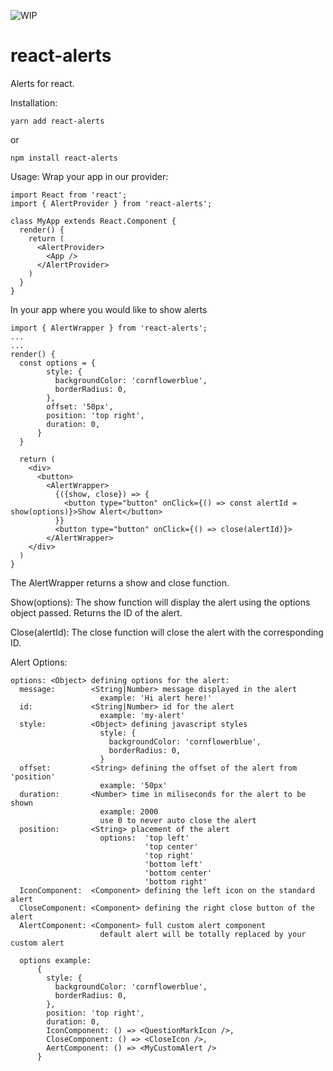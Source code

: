 ![WIP](https://img.shields.io/badge/WIP-DO%20NOT%20USE-red.svg)

# react-alerts

Alerts for react.

Installation:

```
yarn add react-alerts
```

or

```
npm install react-alerts
```

Usage: Wrap your app in our provider:

```
import React from 'react';
import { AlertProvider } from 'react-alerts';

class MyApp extends React.Component {
  render() {
    return (
      <AlertProvider>
        <App />
      </AlertProvider>
    )
  }
}
```

In your app where you would like to show alerts

```
import { AlertWrapper } from 'react-alerts';
...
...
render() {
  const options = {
        style: {
          backgroundColor: 'cornflowerblue',
          borderRadius: 0,
        },
        offset: '50px',
        position: 'top right',
        duration: 0,
      }
  }

  return (
    <div>
      <button>
        <AlertWrapper>
          {({show, close}) => {
            <button type="button" onClick={() => const alertId = show(options)}>Show Alert</button>
          }}
          <button type="button" onClick={() => close(alertId)}>
        </AlertWrapper>
    </div>
  )
}
```

The AlertWrapper returns a show and close function.

Show(options): The show function will display the alert using the options object
passed. Returns the ID of the alert.

Close(alertId): The close function will close the alert with the corresponding
ID.

Alert Options:

```
options: <Object> defining options for the alert:
  message:        <String|Number> message displayed in the alert
                    example: 'Hi alert here!'
  id:             <String|Number> id for the alert
                    example: 'my-alert'
  style:          <Object> defining javascript styles
                    style: {
                      backgroundColor: 'cornflowerblue',
                      borderRadius: 0,
                    }
  offset:         <String> defining the offset of the alert from 'position'
                    example: '50px'
  duration:       <Number> time in miliseconds for the alert to be shown
                    example: 2000
                    use 0 to never auto close the alert
  position:       <String> placement of the alert
                    options:  'top left'
                              'top center'
                              'top right'
                              'bottom left'
                              'bottom center'
                              'bottom right'
  IconComponent:  <Component> defining the left icon on the standard alert
  CloseComponent: <Component> defining the right close button of the alert
  AlertComponent: <Component> full custom alert component
                    default alert will be totally replaced by your custom alert

  options example:
      {
        style: {
          backgroundColor: 'cornflowerblue',
          borderRadius: 0,
        },
        position: 'top right',
        duration: 0,
        IconComponent: () => <QuestionMarkIcon />,
        CloseComponent: () => <CloseIcon />,
        AertComponent: () => <MyCustomAlert />
      }
```
